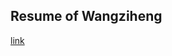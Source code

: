## Resume of Wangziheng

[link](https://htmlpreview.github.io/?https://github.com/personal-resume/blob/main/index.html)
